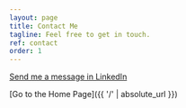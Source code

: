 ```yaml
---
layout: page
title: Contact Me
tagline: Feel free to get in touch.
ref: contact
order: 1
---
```


[Send me a message in LinkedIn](https://www.linkedin.com/in/ashishvishwakarma-ashv/)

[Go to the Home Page]({{ '/' | absolute_url }})

